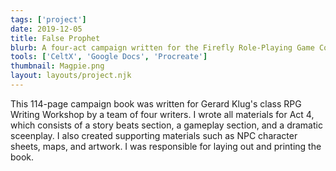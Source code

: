```yaml
---
tags: ['project']
date: 2019-12-05
title: False Prophet
blurb: A four-act campaign written for the Firefly Role-Playing Game Core Rulebook.
tools: ['CeltX', 'Google Docs', 'Procreate']
thumbnail: Magpie.png
layout: layouts/project.njk
---
```

This 114-page campaign book was written for Gerard Klug's class RPG Writing Workshop by a team of four writers. I wrote all materials for Act 4, which consists of a story beats section, a gameplay section, and a dramatic sceenplay. I also created supporting materials such as NPC character sheets, maps, and artwork. I was responsible for laying out and printing the book.